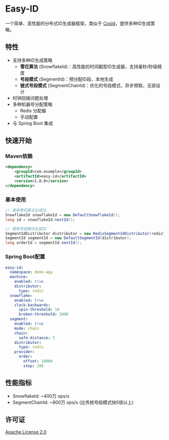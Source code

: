 # Easy-ID

一个简单、高性能的分布式ID生成器框架，类似于 [CosId](https://github.com/Ahoo-Wang/CosId)，提供多种ID生成策略。

## 特性

- 支持多种ID生成策略
  - **雪花算法** (SnowflakeId)：高性能的时间戳型ID生成器，支持毫秒/秒级精度
  - **号段模式** (SegmentId)：预分配ID段，本地生成
  - **链式号段模式** (SegmentChainId)：优化的号段模式，异步预取，无锁设计
- 时钟回拨问题处理
- 多种机器号分配策略
  - Redis 分配器
  - 手动配置
- 与 Spring Boot 集成

## 快速开始

### Maven依赖

```xml
<dependency>
    <groupId>com.example</groupId>
    <artifactId>easy-id</artifactId>
    <version>1.0.0</version>
</dependency>
```

### 基本使用

```java
// 使用雪花算法生成ID
SnowflakeId snowflakeId = new DefaultSnowflakeId();
long id = snowflakeId.nextId();

// 使用号段模式生成ID
SegmentIdDistributor distributor = new RedisSegmentIdDistributor(redisTemplate, "order");
SegmentId segmentId = new DefaultSegmentId(distributor);
long orderId = segmentId.nextId();
```

### Spring Boot配置

```yaml
easy-id:
  namespace: demo-app
  machine:
    enabled: true
    distributor:
      type: redis
  snowflake:
    enabled: true
    clock-backwards:
      spin-threshold: 10
      broken-threshold: 2000
  segment:
    enabled: true
    mode: chain
    chain:
      safe-distance: 5
    distributor:
      type: redis
    provider:
      order:
        offset: 10000
        step: 100
```

## 性能指标

- SnowflakeId: ~400万 ops/s
- SegmentChainId: ~800万 ops/s (比传统号段模式快5倍以上)

## 许可证

[Apache License 2.0](http://www.apache.org/licenses/LICENSE-2.0.txt) 